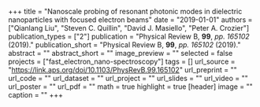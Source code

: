+++
title = "Nanoscale probing of resonant photonic modes in dielectric nanoparticles with focused electron beams"
date = "2019-01-01"
authors = ["Qianlang Liu", "Steven C. Quillin", "David J. Masiello", "Peter A. Crozier"]
publication_types = ["2"]
publication = "Physical Review B, **99**, _pp. 165102_ (2019)."
publication_short = "Physical Review B, **99**, _pp. 165102_ (2019)."
abstract = ""
abstract_short = ""
image_preview = ""
selected = false
projects = ["fast_electron_nano-spectroscopy"]
tags = []
url_source = "https://link.aps.org/doi/10.1103/PhysRevB.99.165102"
url_preprint = ""
url_code = ""
url_dataset = ""
url_project = ""
url_slides = ""
url_video = ""
url_poster = ""
url_pdf = ""
math = true
highlight = true
[header]
image = ""
caption = ""
+++

